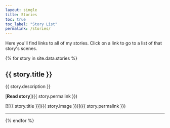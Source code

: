 ```yaml
---
layout: single
title: Stories
toc: true
toc_label: "Story List"
permalink: /stories/
---
```


Here you'll find links to all of my stories. Click on a link to go to a list of that story's scenes.

{% for story in site.data.stories %}

## {{ story.title }}
  
  {{ story.description }}
  
  [**Read story**]({{ story.permalink }})

  [![{{ story.title }}]({{ story.image }})]({{ story.permalink }})

  _________________
{% endfor %}
